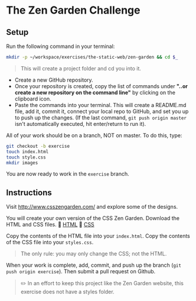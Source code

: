 # The Zen Garden Challenge

## Setup

Run the following command in your terminal:

```bash
mkdir -p ~/workspace/exercises/the-static-web/zen-garden && cd $_
```
> This will create a project folder and cd you into it.

+ Create a new GitHub repository.
+ Once your repository is created, copy the list of commands under **"..or create a new repository on the command line"** by clicking on the clipboard icon.
+ Paste the commands into your terminal. This will create a README.md file, add it, commit it, connect your local repo to GitHub, and set you up to push up the changes. (If the last command, `git push origin master` isn't automatically executed, hit enter/return to run it).

All of your work should be on a branch, NOT on master. To do this, type:

```bash
git checkout -b exercise
touch index.html
touch style.css
mkdir images
```

You are now ready to work in the `exercise` branch.

## Instructions

Visit http://www.csszengarden.com/ and explore some of the designs.

You will create your own version of the CSS Zen Garden. Download the HTML and CSS files.
:paperclip: [HTML](http://www.csszengarden.com/examples/index)
:paperclip: [CSS](http://www.csszengarden.com/examples/style.css)

Copy the contents of the HTML file into your `index.html`.
Copy the contents of the CSS file into your `styles.css`.

> The only rule: you may only change the CSS; not the HTML.

When your work is complete, add, commit, and push up the branch (`git push origin exercise`). Then submit a pull request on Github.

> :pencil2: In an effort to keep this project like the Zen Garden website, this exercise does not have a styles folder.
